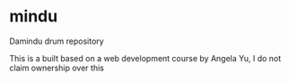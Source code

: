 # mindu
Damindu drum repository

This is a built based on a web development course by Angela Yu, I do not claim ownership over this
